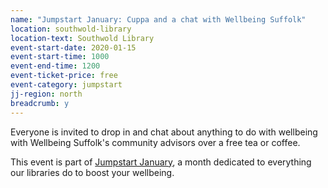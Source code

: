 ```yaml
---
name: "Jumpstart January: Cuppa and a chat with Wellbeing Suffolk"
location: southwold-library
location-text: Southwold Library
event-start-date: 2020-01-15
event-start-time: 1000
event-end-time: 1200
event-ticket-price: free
event-category: jumpstart
jj-region: north
breadcrumb: y
---
```


Everyone is invited to drop in and chat about anything to do with wellbeing with Wellbeing Suffolk's community advisors over a free tea or coffee.

This event is part of [Jumpstart January](/jumpstart-january/), a month dedicated to everything our libraries do to boost your wellbeing.
